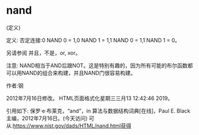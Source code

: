 # nand


(定义)



定义:
否定连接:0 NAND 0 = 1,0 NAND 1 = 1,1 NAND 0 = 1,1 NAND 1 = 0。



另请参阅
并且，不是，or, xor。



注意:
NAND相当于AND后跟NOT。这是特别有趣的，因为所有可能的布尔函数都可以用NAND的组合来构建，并且NAND门很容易构建。


作者:钢







2012年7月16日修改。
HTML页面格式化星期三三月13 12:42:46 2019。



引用如下:
保罗·e·布莱克，“and”，in
算法与数据结构词典[在线]，Paul E. Black主编，2012年7月16日。(今天访问)
可从:https://www.nist.gov/dads/HTML/nand.html获得

